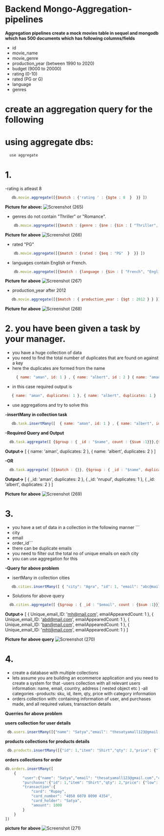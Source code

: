 
# Backend Mongo-Aggregation-pipelines

**Aggregation pipelines create a mock movies table in sequel and mongodb which has 500 documents which has following columns/fields**

- id
- movie_name
- movie_genre
- production_year (between 1990 to 2020)
- budget (9000 to 20000)
- rating (0-10)
- rated (PG or G)
- language
- genres

# create an aggregation query for the following

# using aggregate dbs:
```js
  use aggregate
```

# 1.  

-rating is atleast 8
```js
   db.movie.aggregate([{$match : {'rating ' : {$gte : 8  }  }} ]) 
```
**Picture for above:**
![Screenshot (265)](https://user-images.githubusercontent.com/80479635/153769332-ab27e887-7cda-4df7-be6e-adb50b1f80d9.png)



- genres do not contain "Thriller" or "Romance".
```js
    db.movie.aggregate([{$match : {genre : {$ne : {$in : [ "Thriller", "Romance" ]}  }  }]) 
```
**Picture for above**
![Screenshot (266)](https://user-images.githubusercontent.com/80479635/153769342-cbb5dab7-afad-4835-829e-1da5fc5b4e8f.png)


- rated "PG"
```js
    db.movie.aggregate([{$match : {rated : {$eq : "PG"  }  }} ])
```


- languages contain English or French.
```js
    db.movie.aggregate([{$match : {language : {$in : [ "French", "English" ]}}}])
```
**Picture for above**
![Screenshot (267)](https://user-images.githubusercontent.com/80479635/153769355-f0c4fd62-737f-4894-b6ed-97f102fa1fc3.png)


- production_year after 2012

```js
   db.movie.aggregate([{$match : { production_year : {$gt : 2012 } } }])
```
**Picture for above**
![Screenshot (268)](https://user-images.githubusercontent.com/80479635/153769357-c70b7ad6-8640-436d-9398-73fd3b6ccbc8.png)



# 2. you have been given a task by your manager.

- you have a huge collection of data
- you need to find the total number of duplicates that are found on against a key
- here the duplicates are formed from the name

```js
     { name: "aman", id: 1 } , { name: "albert", id : 2 } { name: "aman", id: 3 } , { name: "albert", id : 4 }  { name :"nrupul", id: 5 } 
```

- in this case required output is
```js
   { name: "aman", duplicates: 1 }, { name: "albert", duplicates: 1 } ,{ name: "nrupul", duplicates: 0 } 
```

- use aggregations and try to solve this

**-insertMany in collection task**
```js
   db.task.insertMany([  { name: "aman", id: 1 } , { name: "albert", id : 2 }, { name: "aman", id: 3 } , { name: "albert", id : 4 },{ name :"nrupul", id: 5 } ])
```

**-Required Query and Output**
```js
  db.task.aggregate([ {$group : { _id : "$name", count : {$sum :1}}},{$match : { _id : { $ne : null},"count" : { $gt : 1}  }},{$project : { name : "$_id", "_id" : 0, duplicates : "$count" } }  ])
```
**Output->**
[ { name: 'aman', duplicates: 2 }, { name: 'albert', duplicates: 2 } ]

**-OR**
```js
  db.task.aggregate( [{$match : {}}, {$group : { _id : "$name", duplicates: {$sum :1}}} ])
```
**Output->**
[
  { _id: 'aman', duplicates: 2 },
  { _id: 'nrupul', duplicates: 1 },
  { _id: 'albert', duplicates: 2 }
]

**Picture for above**
![Screenshot (269)](https://user-images.githubusercontent.com/80479635/153769365-1ef564ac-084e-4146-8a1b-2242baa88563.png)



# 3. 

- you have a set of data in a collection in the following manner ```
- city
- email
- order_id```
- there can be duplicate emails
- you need to filter out the total no of unique emails on each city
- you can use aggregation for this

**-Query for above problem**

- isertMany in collection cities 
```js
   db.cities.insertMany([ { "city": "Agra", "id": 1, "email": "abc@mail.com" },{ "city": "Agra", "id": 2, "email": "abd@mail.com" },{ "city": "Mumbai", "id": 3, "email": "mh@mail.com" },{ "city": "Bangalore", "id": 4, "email": "ban@mail.com" }, { "city": "Mumbai", "id": 5, "email": "mht@mail.com" }])  
```

- Solutions for above query
```js
  db.cities.aggregate([ {$group : { _id : "$email", count : {$sum :1}}},{$match : { _id : { $ne : null},"count" : 1}},{$project : { Unique_email_ID : "$_id", "_id" : 0, emailAppearedCount : "$count" }}])
```

**Output->**
[
  { Unique_email_ID: 'mh@mail.com', emailAppearedCount: 1 },
  { Unique_email_ID: 'abd@mail.com', emailAppearedCount: 1 },
  { Unique_email_ID: 'ban@mail.com', emailAppearedCount: 1 },
  { Unique_email_ID: 'mht@mail.com', emailAppearedCount: 1 }
]

**Picture for above query**
![Screenshot (270)](https://user-images.githubusercontent.com/80479635/153769375-248aaa65-b723-4618-acd1-0ca6c87739d5.png)



# 4.

- create a database with multiple collections
- lets assume you are building an ecommerce application and you need to create a system for that
-users collection with all relevant users information: name, email, country, address ( nested object etc )
-all categories
-products: sku, id, item, qty, price with category information
- orders collection with: containing information of user, and purchases made, and all required values, transaction details

**Querries for above problem**

**users collection for user details**
```js
 db.users.insertMany([{"name": "Satya","email": "thesatyamall123@gmail.com","country": "India", "address": {"village": "Parsauna Buzurg","post": "Kurmauta Manjharia" ,"district": "Kushinagar","state": "Uttar Pradesh","pin": 274402}}])
```

**products collections for products details**
```js
 db.products.insertMany([{"id": 1,"item": "Shirt","qty": 2,"price": {"low": 200,"midium": 350,"high": 500}}])
```

**orders collections for order**
```js
db.orders.insertMany([
    {
        "user":{"name": "Satya","email": "thesatyamall123@gmail.com","country": "India", "address": {"village": "Parsauna Buzurg","post": "Kurmauta Manjharia" ,"district": "Kushinagar","state": "Uttar Pradesh","pin": 274402}},
        "purchases":{"id": 1,"item": "Shirt","qty": 2,"price": {"low": 200,"midium": 350,"high": 500}},
        "transaction":{
            "card": "Rupay",
            "card_number": "4050 6070 8090 4354",
            "card_holder": "Satya",
            "amount": 1000
        }
    }
])
```

**picture for above**
![Screenshot (271)](https://user-images.githubusercontent.com/80479635/153769388-b8f19ecc-e84d-47f1-8e80-9a1afe6f96ac.png)
